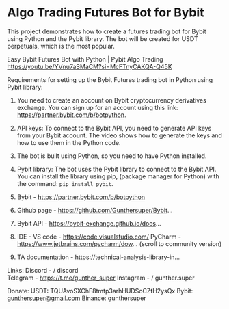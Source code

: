 # Algo Trading Futures Bot for Bybit

This project demonstrates how to create a futures trading bot for Bybit using Python and the Pybit library. The bot will be created for USDT perpetuals, which is the most popular.

Easy Bybit Futures Bot with Python | Pybit Algo Trading
https://youtu.be/YVnu7aSMaCM?si=McFTnyCAKQA-Q45K

Requirements for setting up the Bybit Futures trading bot in Python using Pybit library:

1. You need to create an account on Bybit cryptocurrency derivatives exchange. You can sign up for an account using this link: <https://partner.bybit.com/b/botpython>.
2. API keys: To connect to the Bybit API, you need to generate API keys from your Bybit account. The video shows how to generate the keys and how to use them in the Python code.
3. The bot is built using Python, so you need to have Python installed.
4. Pybit library: The bot uses the Pybit library to connect to the Bybit API. You can install the library using pip, (package manager for Python) with the command: `pip install pybit`.

1. Bybit - https://partner.bybit.com/b/botpython
2. Github page - https://github.com/Gunthersuper/Bybit...
3. Bybit API - https://bybit-exchange.github.io/docs...
4. IDE - VS code - https://code.visualstudio.com/
   PyCharm - https://www.jetbrains.com/pycharm/dow... (scroll to community version)
5. TA documentation - https://technical-analysis-library-in...

Links:
Discord -   / discord  
Telegram - https://t.me/gunther_super
Instagram -   / gunther.super  

Donate:
USDT: TQUAvoSXChF8tmtp3arhHUDSoCZtH2ysQx
Bybit: gunthersuper@gmail.com
Binance: gunthersuper

